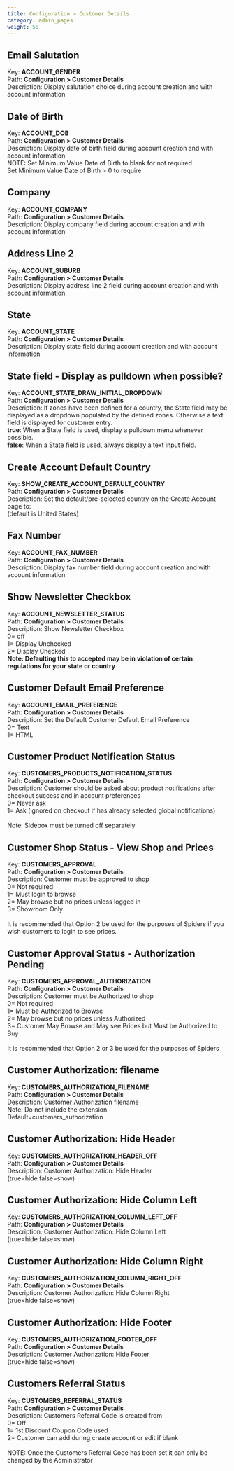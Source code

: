 ```yaml
---
title: Configuration > Customer Details
category: admin_pages
weight: 50 
---
```


<h2 id="email_salutation">Email Salutation</h2>

<div class='indent'>Key: <b>ACCOUNT_GENDER</b><br />
Path: <b>Configuration > Customer Details</b><br />
Description: Display salutation choice during account creation and with account information</div>


<h2 id="date_of_birth">Date of Birth</h2>

<div class='indent'>Key: <b>ACCOUNT_DOB</b><br />
Path: <b>Configuration > Customer Details</b><br />
Description: Display date of birth field during account creation and with account information<br />NOTE: Set Minimum Value Date of Birth to blank for not required<br />Set Minimum Value Date of Birth > 0 to require</div>


<h2 id="company">Company</h2>

<div class='indent'>Key: <b>ACCOUNT_COMPANY</b><br />
Path: <b>Configuration > Customer Details</b><br />
Description: Display company field during account creation and with account information</div>


<h2 id="address_line_2">Address Line 2</h2>

<div class='indent'>Key: <b>ACCOUNT_SUBURB</b><br />
Path: <b>Configuration > Customer Details</b><br />
Description: Display address line 2 field during account creation and with account information</div>


<h2 id="state">State</h2>

<div class='indent'>Key: <b>ACCOUNT_STATE</b><br />
Path: <b>Configuration > Customer Details</b><br />
Description: Display state field during account creation and with account information</div>


<h2 id="state_field__display_as_pulldown_when_possible">State field - Display as pulldown when possible?</h2>

<div class='indent'>Key: <b>ACCOUNT_STATE_DRAW_INITIAL_DROPDOWN</b><br />
Path: <b>Configuration > Customer Details</b><br />
Description: If zones have been defined for a country, the State field may be displayed as a dropdown populated by the defined zones. Otherwise a text field is displayed for customer entry.<br><strong>true</strong>: When a State field is used, display a pulldown menu whenever possible.<br><strong>false</strong>: When a State field is used, always display a text input field.</div>


<h2 id="create_account_default_country">Create Account Default Country</h2>

<div class='indent'>Key: <b>SHOW_CREATE_ACCOUNT_DEFAULT_COUNTRY</b><br />
Path: <b>Configuration > Customer Details</b><br />
Description: Set the default/pre-selected country on the Create Account page to:<br>(default is United States)</div>


<h2 id="fax_number">Fax Number</h2>

<div class='indent'>Key: <b>ACCOUNT_FAX_NUMBER</b><br />
Path: <b>Configuration > Customer Details</b><br />
Description: Display fax number field during account creation and with account information</div>


<h2 id="show_newsletter_checkbox">Show Newsletter Checkbox</h2>

<div class='indent'>Key: <b>ACCOUNT_NEWSLETTER_STATUS</b><br />
Path: <b>Configuration > Customer Details</b><br />
Description: Show Newsletter Checkbox<br />0= off<br />1= Display Unchecked<br />2= Display Checked<br /><strong>Note: Defaulting this to accepted may be in violation of certain regulations for your state or country</strong></div>


<h2 id="customer_default_email_preference">Customer Default Email Preference</h2>

<div class='indent'>Key: <b>ACCOUNT_EMAIL_PREFERENCE</b><br />
Path: <b>Configuration > Customer Details</b><br />
Description: Set the Default Customer Default Email Preference<br />0= Text<br />1= HTML<br /></div>


<h2 id="customer_product_notification_status">Customer Product Notification Status</h2>

<div class='indent'>Key: <b>CUSTOMERS_PRODUCTS_NOTIFICATION_STATUS</b><br />
Path: <b>Configuration > Customer Details</b><br />
Description: Customer should be asked about product notifications after checkout success and in account preferences<br />0= Never ask<br />1= Ask (ignored on checkout if has already selected global notifications)<br /><br />Note: Sidebox must be turned off separately</div>


<h2 id="customer_shop_status__view_shop_and_prices">Customer Shop Status - View Shop and Prices</h2>

<div class='indent'>Key: <b>CUSTOMERS_APPROVAL</b><br />
Path: <b>Configuration > Customer Details</b><br />
Description: Customer must be approved to shop<br />0= Not required<br />1= Must login to browse<br />2= May browse but no prices unless logged in<br />3= Showroom Only<br /><br />It is recommended that Option 2 be used for the purposes of Spiders if you wish customers to login to see prices.</div>


<h2 id="customer_approval_status__authorization_pending">Customer Approval Status - Authorization Pending</h2>

<div class='indent'>Key: <b>CUSTOMERS_APPROVAL_AUTHORIZATION</b><br />
Path: <b>Configuration > Customer Details</b><br />
Description: Customer must be Authorized to shop<br />0= Not required<br />1= Must be Authorized to Browse<br />2= May browse but no prices unless Authorized<br />3= Customer May Browse and May see Prices but Must be Authorized to Buy<br /><br />It is recommended that Option 2 or 3 be used for the purposes of Spiders</div>


<h2 id="customer_authorization_filename">Customer Authorization: filename</h2>

<div class='indent'>Key: <b>CUSTOMERS_AUTHORIZATION_FILENAME</b><br />
Path: <b>Configuration > Customer Details</b><br />
Description: Customer Authorization filename<br />Note: Do not include the extension<br />Default=customers_authorization</div>


<h2 id="customer_authorization_hide_header">Customer Authorization: Hide Header</h2>

<div class='indent'>Key: <b>CUSTOMERS_AUTHORIZATION_HEADER_OFF</b><br />
Path: <b>Configuration > Customer Details</b><br />
Description: Customer Authorization: Hide Header <br />(true=hide false=show)</div>


<h2 id="customer_authorization_hide_column_left">Customer Authorization: Hide Column Left</h2>

<div class='indent'>Key: <b>CUSTOMERS_AUTHORIZATION_COLUMN_LEFT_OFF</b><br />
Path: <b>Configuration > Customer Details</b><br />
Description: Customer Authorization: Hide Column Left <br />(true=hide false=show)</div>


<h2 id="customer_authorization_hide_column_right">Customer Authorization: Hide Column Right</h2>

<div class='indent'>Key: <b>CUSTOMERS_AUTHORIZATION_COLUMN_RIGHT_OFF</b><br />
Path: <b>Configuration > Customer Details</b><br />
Description: Customer Authorization: Hide Column Right <br />(true=hide false=show)</div>


<h2 id="customer_authorization_hide_footer">Customer Authorization: Hide Footer</h2>

<div class='indent'>Key: <b>CUSTOMERS_AUTHORIZATION_FOOTER_OFF</b><br />
Path: <b>Configuration > Customer Details</b><br />
Description: Customer Authorization: Hide Footer <br />(true=hide false=show)</div>


<h2 id="customers_referral_status">Customers Referral Status</h2>

<div class='indent'>Key: <b>CUSTOMERS_REFERRAL_STATUS</b><br />
Path: <b>Configuration > Customer Details</b><br />
Description: Customers Referral Code is created from<br />0= Off<br />1= 1st Discount Coupon Code used<br />2= Customer can add during create account or edit if blank<br /><br />NOTE: Once the Customers Referral Code has been set it can only be changed by the Administrator</div>



